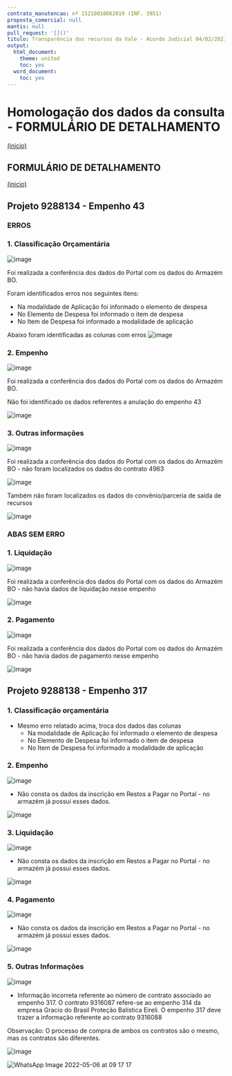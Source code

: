```yaml
---
contrato_manutencao: nº 15210010062019 (INF. 3951)
proposta_comercial: null
mantis: null
pull_request: '[]()'
titulo: Transparência dos recursos da Vale - Acordo Judicial 04/02/2021
output:
  html_document:
    theme: united
    toc: yes
  word_document:
    toc: yes
---
```


# Homologação dos dados da consulta - FORMULÁRIO DE DETALHAMENTO
<a href="#top">(inicio)</a>

<div class="alert alert-warning">

## FORMULÁRIO DE DETALHAMENTO
<a href="#top">(inicio)</a>

## Projeto 9288134 - Empenho 43
  
### ERROS
### 1. Classificação Orçamentária

![image](https://user-images.githubusercontent.com/52920939/166938516-af189f30-e230-4a36-87f2-bf33f7977b3c.png)

Foi realizada a conferência dos dados do Portal com os dados do Armazém BO.

Foram identificados erros nos seguintes itens:
  - Na modalidade de Aplicação foi informado o elemento de despesa
  - No Elemento de Despesa foi informado o item de despesa
  - No Item de Despesa foi informado a modalidade de aplicação

Abaixo foram identificadas as colunas com erros
![image](https://user-images.githubusercontent.com/52920939/166940111-9efb3fe0-bf2b-4749-8fd0-7aa1c9ded7ae.png)

 
### 2. Empenho

![image](https://user-images.githubusercontent.com/52920939/166941929-a8f4e6bd-93e2-4830-9ca6-91a2696f8345.png)

Foi realizada a conferência dos dados do Portal com os dados do Armazém BO.
  
Não foi identificado os dados referentes a anulação do empenho 43

![image](https://user-images.githubusercontent.com/52920939/166942541-51c168c9-45ca-4af1-8a79-5fe03f538794.png)


### 3. Outras informações
  
![image](https://user-images.githubusercontent.com/52920939/166943937-94f17afc-f3bd-48a3-a7ba-b3000a5b26c4.png)

Foi realizada a conferência dos dados do Portal com os dados do Armazém BO - não foram localizados os dados do contrato 4963
  
![image](https://user-images.githubusercontent.com/52920939/166946576-9dc0fa12-8a15-4884-bc1a-a35a5dcdaef1.png)
  
Também não foram localizados os dados do convênio/parceria de saída de recursos
 
![image](https://user-images.githubusercontent.com/52920939/166971268-3d76999f-a2fa-42fc-b4e5-f0ebb9801091.png)


  
  

### ABAS SEM ERRO
### 1. Liquidação

![image](https://user-images.githubusercontent.com/52920939/166942679-39d4598a-308b-49b6-a744-ca1f93cde4e6.png)

Foi realizada a conferência dos dados do Portal com os dados do Armazém BO - não havia dados de liquidação nesse empenho
  
![image](https://user-images.githubusercontent.com/52920939/166942841-c539c70d-f3cf-4a74-a733-07485ef8db71.png)


### 2. Pagamento
  
![image](https://user-images.githubusercontent.com/52920939/166942967-69c815ef-2f4e-4576-9dc7-050c28f4e0ab.png)

Foi realizada a conferência dos dados do Portal com os dados do Armazém BO - não havia dados de pagamento nesse empenho
  
![image](https://user-images.githubusercontent.com/52920939/166943143-ad50c52a-fa87-4aaf-b54d-cd35fdbf7376.png)
  
  
## Projeto 9288138 - Empenho 317
  
### 1. Classificação orçamentária
  
  - Mesmo erro relatado acima, troca dos dados das colunas 
      - Na modalidade de Aplicação foi informado o elemento de despesa
      - No Elemento de Despesa foi informado o item de despesa
      - No Item de Despesa foi informado a modalidade de aplicação
  
### 2. Empenho 
  
  ![image](https://user-images.githubusercontent.com/52920939/167129754-c192c0de-dbd9-430c-8968-7bb3058ea3a6.png)

  - Não consta os dados da inscrição em Restos a Pagar no Portal - no armazém já possui esses dados.  
  
  ![image](https://user-images.githubusercontent.com/52920939/167129708-9b934e19-01b9-4a99-b218-2c243ac26103.png)

### 3. Liquidação
  
  ![image](https://user-images.githubusercontent.com/52920939/167129828-d0ef6b1b-26e0-49ee-83c4-68a166bf7a34.png)

  - Não consta os dados da inscrição em Restos a Pagar no Portal - no armazém já possui esses dados.  
  
  ![image](https://user-images.githubusercontent.com/52920939/167129877-e0c4ff1a-07c1-4115-ba9a-06267506ba39.png)
  

### 4. Pagamento
  
![image](https://user-images.githubusercontent.com/52920939/167129947-fbbf54c1-fabc-4f4e-8d35-190356ebcf44.png)

  - Não consta os dados da inscrição em Restos a Pagar no Portal - no armazém já possui esses dados.  
  
![image](https://user-images.githubusercontent.com/52920939/167129956-14e91155-0ff7-40cb-9151-21c96f5483bb.png)
  
  
### 5. Outras Informações
  
  ![image](https://user-images.githubusercontent.com/52920939/167130013-a158a3f4-367f-42cd-8c1c-f766a087e4bd.png)
  
  - Informação incorreta referente ao número de contrato associado ao empenho 317. O contrato 9316087 refere-se ao empenho 314 da empresa Gracio do Brasil Proteção Balística Eireli. O empenho 317 deve trazer a informação referente ao contrato 9316088
  
  Observação: O processo de compra de ambos os contratos são o mesmo, mas os contratos são diferentes.
  
  ![image](https://user-images.githubusercontent.com/52920939/167130215-c56ee5ea-d5c8-434e-9b0f-ee0b8ba448b1.png)

  ![WhatsApp Image 2022-05-06 at 09 17 17](https://user-images.githubusercontent.com/52920939/167130512-f37bf4a3-ad1a-44a0-831d-9f3a5e7f5c1f.jpeg)

  

  

  
  
